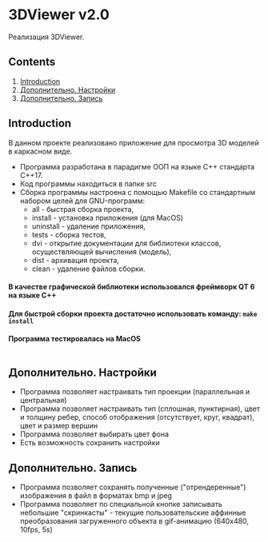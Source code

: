 # 3DViewer v2.0

Реализация 3DViewer.


## Contents

1. [Introduction](#introduction)
2. [Дополнительно. Настройки](#дополнительно-настройки)
3. [Дополнительно. Запись](#дополнительно-запись) 


## Introduction

В данном проекте реализовано приложение для просмотра 3D моделей в каркасном виде.

- Программа разработана в парадигме ООП на языке C++ стандарта C++17. 
- Код программы находиться в папке src 
- Сборка программы настроена с помощью Makefile со стандартным набором целей для GNU-программ:
  - all - быстрая сборка проекта,
  - install - установка приложения (для MacOS)
  - uninstall - удаление приложения,
  - tests - сборка тестов,
  - dvi - открытие документации для библиотеки классов, осуществляющей вычисления (модель),
  - dist - архивация проекта,
  - clean - удаление файлов сборки.

#### В качестве графической библиотеки использовался фреймворк QT 6 на языке С++
#### Для быстрой сборки проекта достаточно использовать команду: `make install`
#### Программа тестировалась на MacOS<br/><br/>


## Дополнительно. Настройки

- Программа позволяет настраивать тип проекции (параллельная и центральная)
- Программа позволяет настраивать тип (сплошная, пунктирная), цвет и толщину ребер, способ отображения (отсутствует, круг, квадрат), цвет и размер вершин
- Программа позволяет выбирать цвет фона
- Есть возможность сохранить настройки

## Дополнительно. Запись
 
- Программа позволяет сохранять полученные ("отрендеренные") изображения в файл в форматах bmp и jpeg
- Программа позволяет по специальной кнопке записывать небольшие "скринкасты" - текущие пользовательские аффинные преобразования загруженного объекта в gif-анимацию (640x480, 10fps, 5s)
